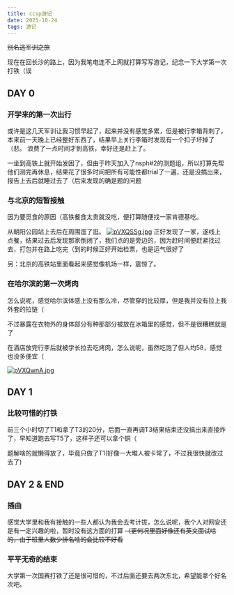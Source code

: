 ```yaml
---
title: ccsp游记
date: 2025-10-24
tags: 游记
---
```

~~别名逃军训之旅~~ 

现在在回长沙的路上，因为我笔电连不上网就打算写写游记，纪念一下大学第一次打铁（误  
## DAY 0
### 开学来的第一次出行
 或许是这几天军训让我习惯早起了，起来并没有感觉多累，但是被行李箱背刺了，本来前一天晚上已经整好东西了，结果早上关行李箱时发现有一个扣子坏掉了（悲。 浪费了一点时间才到高铁，幸好还是赶上了。

 一坐到高铁上就开始发困了，但由于昨天加入了nsph#2的测题组，所以打算先帮他们测完再休息，结果花了很多时间把所有可能性都trial了一遍，还是没搞出来，报告上去后就睡过去了（后来发现的确是题的问题

 ### 与北京的短暂接触
 因为要觅食的原因（高铁餐食太贵就没吃，便打算随便找一家肯德基吃。
 
 从朝阳公园站上去后在周围逛了逛。
 [![pVXQSSg.jpg](https://s21.ax1x.com/2025/10/24/pVXQSSg.jpg)](https://imgchr.com/i/pVXQSSg)
 正好发现了一家，遂线上点餐，结果过去后发现那家倒闭了，我们点的是旁边的，因为赶时间便赶紧找过去，打包并在路上吃完（到的时候正好开始检票，也是运气很好了

 另：北京的高铁站里面看起来感觉像机场一样，震惊了。
 ### 在哈尔滨的第一次烤肉
 怎么说呢，感觉哈尔滨体感上没有那么冷，尽管穿的比较厚，但是我并没有拉上我外套的拉链（

 不过暴露在衣物外的身体部分有种那部分被放在冰箱里的感觉，但不是很糟糕就是了

 在酒店放完行李后就被学长拉去吃烤肉，怎么说呢，虽然吃饱了但人均58，感觉也没多便宜（

[![pVXQwnA.jpg](https://s21.ax1x.com/2025/10/24/pVXQwnA.jpg)](https://imgchr.com/i/pVXQwnA)

## DAY 1
### 比较可惜的打铁
前三个小时切了T1和拿了T3的20分，后面一直再调T3结果结束还没搞出来直接炸了，早知道跑去写T5了，这样子还可以拿个铜（

题解啥的就懒得放了，毕竟只做了T1(好像一大堆人被卡常了，不过我很快就改过去了)

## DAY 2 & END
### 插曲
感觉大学里和我有接触的一些人都认为我会去考计拔，怎么说呢，我个人对网安还是有一定兴趣的啦，暂时没有这方面的打算 ~~（更何况里面好像还有英文面试啥的，由于班里人数少排名啥的会比较不好看~~
### 平平无奇的结束
大学第一次国赛打铁了还是很可惜的，不过后面还要去两次东北，希望能拿个好名次吧。
